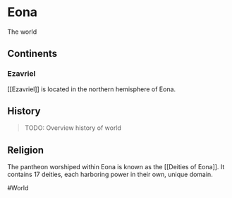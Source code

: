 # Eona
The world

## Continents
### Ezavriel
[[Ezavriel]] is located in the northern hemisphere of Eona.

## History
> TODO: Overview history of world

## Religion
The pantheon worshiped within Eona is known as the [[Deities of Eona]]. It contains 17 deities, each harboring power in their own, unique domain. 

#World